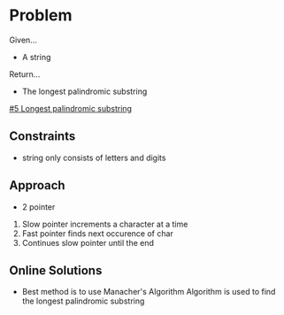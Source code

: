 
# Problem
Given...
- A string

Return...
- The longest palindromic substring

[\#5 Longest palindromic substring](https://leetcode.com/problems/longest-palindromic-substring/description/)

## Constraints
- string only consists of letters and digits

## Approach
- 2 pointer
1. Slow pointer increments a character at a time
2. Fast pointer finds next occurence of char
3. Continues slow pointer until the end

## Online Solutions
- Best method is to use Manacher's Algorithm
Algorithm is used to find the longest palindromic substring

